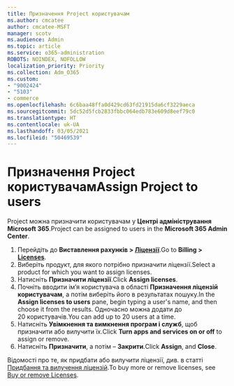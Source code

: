 ```yaml
---
title: Призначення Project користувачам
ms.author: cmcatee
author: cmcatee-MSFT
manager: scotv
ms.audience: Admin
ms.topic: article
ms.service: o365-administration
ROBOTS: NOINDEX, NOFOLLOW
localization_priority: Priority
ms.collection: Adm_O365
ms.custom:
- "9002424"
- "5103"
- commerce
ms.openlocfilehash: 6c6baa48ffa0d429cd63fd21915da6cf3229aeca
ms.sourcegitcommit: 5dc52d5fcb2833fbbc064edb783e609d8eef79c0
ms.translationtype: HT
ms.contentlocale: uk-UA
ms.lasthandoff: 03/05/2021
ms.locfileid: "50469539"
---
```

# <a name="assign-project-to-users"></a><span data-ttu-id="c9147-102">Призначення Project користувачам</span><span class="sxs-lookup"><span data-stu-id="c9147-102">Assign Project to users</span></span>

<span data-ttu-id="c9147-103">Project можна призначити користувачам у **Центрі адміністрування Microsoft 365**.</span><span class="sxs-lookup"><span data-stu-id="c9147-103">Project can be assigned to users in the **Microsoft 365 Admin Center**.</span></span>

1. <span data-ttu-id="c9147-104">Перейдіть до **Виставлення рахунків > [Ліцензії](https://go.microsoft.com/fwlink/p/?linkid=842264)**.</span><span class="sxs-lookup"><span data-stu-id="c9147-104">Go to **Billing > [Licenses](https://go.microsoft.com/fwlink/p/?linkid=842264)**.</span></span>
2. <span data-ttu-id="c9147-105">Виберіть продукт, для якого потрібно призначити ліцензії.</span><span class="sxs-lookup"><span data-stu-id="c9147-105">Select a product for which you want to assign licenses.</span></span>
3. <span data-ttu-id="c9147-106">Натисніть **Призначити ліцензії**.</span><span class="sxs-lookup"><span data-stu-id="c9147-106">Click **Assign licenses**.</span></span>
4. <span data-ttu-id="c9147-107">Почніть вводити ім’я користувача в області **Призначення ліцензій користувачам**, а потім виберіть його в результатах пошуку.</span><span class="sxs-lookup"><span data-stu-id="c9147-107">In the **Assign licenses to users** pane, begin typing a user's name, and then choose it from the results.</span></span> <span data-ttu-id="c9147-108">Одночасно можна додати до 20 користувачів.</span><span class="sxs-lookup"><span data-stu-id="c9147-108">You can add up to 20 users at a time.</span></span>
5. <span data-ttu-id="c9147-109">Натисніть **Увімкнення та вимкнення програм і служб**, щоб призначити або вилучити їх.</span><span class="sxs-lookup"><span data-stu-id="c9147-109">Click **Turn apps and services on or off** to assign or remove.</span></span>
6. <span data-ttu-id="c9147-110">Натисніть **Призначити**, а потім – **Закрити**.</span><span class="sxs-lookup"><span data-stu-id="c9147-110">Click **Assign**, and **Close**.</span></span>

<span data-ttu-id="c9147-111">Відомості про те, як придбати або вилучити ліцензії, див. в статті [Придбання та вилучення ліцензій](https://docs.microsoft.com/microsoft-365/commerce/licenses/buy-licenses#buy-or-remove-licenses-for-your-business-subscription).</span><span class="sxs-lookup"><span data-stu-id="c9147-111">To buy more or remove licenses, see [Buy or remove Licenses](https://docs.microsoft.com/microsoft-365/commerce/licenses/buy-licenses#buy-or-remove-licenses-for-your-business-subscription).</span></span>